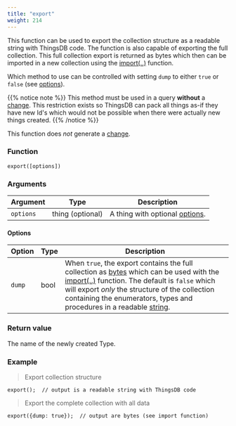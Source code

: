```yaml
---
title: "export"
weight: 214
---
```


This function can be used to export the collection structure as a readable string with ThingsDB code.
The function is also capable of exporting the full collection. This full collection export is returned as bytes which
then can be imported in a new collection using the [import(..)](../import) function.

Which method to use can be controlled with setting `dump` to either `true` or `false` (see [options](#options)).

{{% notice note %}}
This method must be used in a query **without** a [change](../../overview/changes). This restriction exists so ThingsDB can pack all things as-if they have new Id's which would not be possible when there were actually new things created.
{{% /notice %}}

This function does *not* generate a [change](../../overview/changes).

### Function

`export([options])`

### Arguments

Argument | Type | Description
-------- | ---- | -----------
`options` | thing (optional) | A thing with optional [options](#options).

#### Options

Option | Type | Description
------ | ---- | -----------
`dump` | bool | When `true`, the export contains the full collection as [bytes](../../data-types/bytes) which can be used with the [import(..)](../import) function. The default is `false` which will export *only* the structure of the collection containing the enumerators, types and procedures in a readable [string](../../data-types/str).

### Return value

The name of the newly created Type.

### Example

> Export collection structure

```thingsdb,should_pass
export();  // output is a readable string with ThingsDB code
```

> Export the complete collection with all data

```thingsdb,should_pass
export({dump: true});  // output are bytes (see import function)
```
